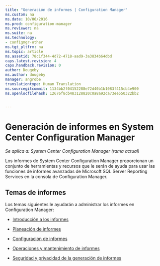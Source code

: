 ```yaml
---
title: "Generación de informes | Configuration Manager"
ms.custom: na
ms.date: 10/06/2016
ms.prod: configuration-manager
ms.reviewer: na
ms.suite: na
ms.technology:
- configmgr-other
ms.tgt_pltfrm: na
ms.topic: article
ms.assetid: 78c1f344-4d72-4718-aad9-3a3834b64dbd
caps.latest.revision: 4
caps.handback.revision: 0
author: Dougeby
ms.author: dougeby
manager: angrobe
translationtype: Human Translation
ms.sourcegitcommit: 1134bb2f04152288e72d40b1b1083f415cb4e900
ms.openlocfilehash: 12676f8cb483128820c0a8a92ca73ee550322bb2


---
```

# <a name="reporting-in-system-center-configuration-manager"></a>Generación de informes en System Center Configuration Manager

*Se aplica a: System Center Configuration Manager (rama actual)*

Los informes de System Center Configuration Manager proporcionan un conjunto de herramientas y recursos que le serán de ayuda para usar las funciones de informes avanzadas de Microsoft SQL Server Reporting Services en la consola de Configuration Manager.  

## <a name="reporting-topics"></a>Temas de informes  
 Los temas siguientes le ayudarán a administrar los informes en Configuration Manager:  

-   [Introducción a los informes](introduction-to-reporting.md)  

-   [Planeación de informes](planning-for-reporting.md)  

-   [Configuración de informes](configuring-reporting.md)  

-   [Operaciones y mantenimiento de informes](operations-and-maintenance-for-reporting.md)  

-   [Seguridad y privacidad de la generación de informes](security-and-privacy-for-reporting.md)  



<!--HONumber=Nov16_HO1-->


